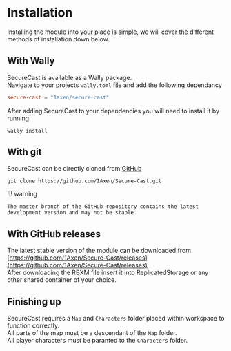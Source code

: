 # Installation

Installing the module into your place is simple, we will cover the different methods of installation down below.

## With Wally

SecureCast is available as a Wally package.
<br>Navigate to your projects `wally.toml` file and add the following dependancy
``` toml
secure-cast = "1axen/secure-cast"
```
After adding SecureCast to your dependencies you will need to install it by running
```
wally install
```

## With git

SecureCast can be directly cloned from [GitHub](https://github.com/1Axen/Secure-Cast)
```
git clone https://github.com/1Axen/Secure-Cast.git
```

!!! warning

    The master branch of the GitHub repository contains the latest development version and may not be stable.

## With GitHub releases

The latest stable version of the module can be downloaded from [https://github.com/1Axen/Secure-Cast/releases](https://github.com/1Axen/Secure-Cast/releases)<br>
After downloading the RBXM file insert it into ReplicatedStorage or any other shared container of your choice.

## Finishing up

SecureCast requires a `Map` and `Characters` folder placed within workspace to function correctly.<br>
All parts of the map must be a descendant of the `Map` folder. <br>
All player characters must be paranted to the `Characters` folder.

